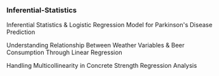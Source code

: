 ### Inferential-Statistics
Inferential Statistics & Logistic Regression Model for Parkinson's Disease Prediction

Understanding Relationship Between Weather Variables & Beer Consumption Through Linear Regression

Handling Multicollinearity in Concrete Strength Regression Analysis
